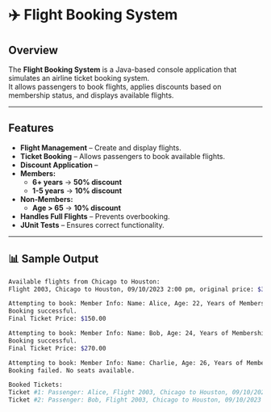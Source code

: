 # ✈️ Flight Booking System

##  Overview
The **Flight Booking System** is a Java-based console application that simulates an airline ticket booking system.  
It allows passengers to book flights, applies discounts based on membership status, and displays available flights.

---

##  Features
-  **Flight Management** – Create and display flights.
-  **Ticket Booking** – Allows passengers to book available flights.
-  **Discount Application** –  
  - **Members:**  
    - **6+ years** → **50% discount**  
    - **1-5 years** → **10% discount**  
  - **Non-Members:**  
    - **Age > 65** → **10% discount**
-  **Handles Full Flights** – Prevents overbooking.
-  **JUnit Tests** – Ensures correct functionality.

---
## 📊 Sample Output
```sh
Available flights from Chicago to Houston:
Flight 2003, Chicago to Houston, 09/10/2023 2:00 pm, original price: $300.00

Attempting to book: Member Info: Name: Alice, Age: 22, Years of Membership: 6 on Flight 2003
Booking successful.
Final Ticket Price: $150.00

Attempting to book: Member Info: Name: Bob, Age: 24, Years of Membership: 4 on Flight 2003
Booking successful.
Final Ticket Price: $270.00

Attempting to book: Member Info: Name: Charlie, Age: 26, Years of Membership: 0 on Flight 2003
Booking failed. No seats available.

Booked Tickets:
Ticket #1: Passenger: Alice, Flight 2003, Chicago to Houston, 09/10/2023 2:00 pm, Original Price: $300.00, Final Price: $150.00
Ticket #2: Passenger: Bob, Flight 2003, Chicago to Houston, 09/10/2023 2:00 pm, Original Price: $300.00, Final Price: $270.00
